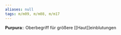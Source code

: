 ```yaml
---
aliases: null
tags: m/m09, m/m08, m/m17
---
```

**Purpura**:: Oberbegriff für größere [[Haut]]einblutungen